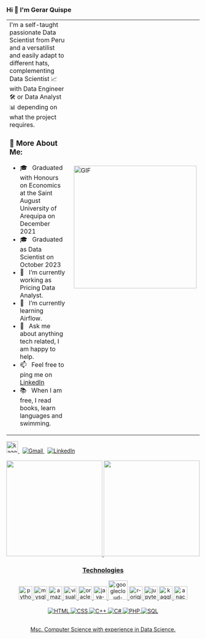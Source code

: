### Hi 👋 I'm Gerar Quispe
<table>
  <tr>
    <td>
      I'm a self-taught passionate Data Scientist from Peru and a versatilist and easily adapt to different hats, complementing Data Scientist 📈 with Data Engineer 🛠️ or Data Analyst 📊 depending on what the project requires.
      <h3>📖 More About Me:</h3>
      <ul>
        <li>🎓 &nbsp; Graduated with Honours on Economics at the Saint August University of Arequipa on December 2021</li>
        <li>🎓 &nbsp; Graduated as Data Scientist on October 2023</li>
        <li>🔭 &nbsp; I’m currently working as Pricing Data Analyst.</li>
        <li>🌱 &nbsp; I’m currently learning Airflow.</li>
        <li>💬 &nbsp; Ask me about anything tech related, I am happy to help.</li>
        <li>📫 &nbsp; Feel free to ping me on <a href="https://www.linkedin.com/in/gfquispe/">LinkedIn</a></li>
        <li>📚 &nbsp; When I am free, I read books, learn languages and swimming.</li>
      </ul>
    </td>
    <td>
      <img align="right" alt="GIF" src="https://chools.in/wp-content/uploads/data-science-2-1.gif" width="320px"/>
    </td>
  </tr>
</table>

<a href='https://www.kaggle.com/fryzito'>
  <img alt="kaggle" src="https://raw.githubusercontent.com/rahul-jha98/rahul-jha98/561d474902b59c7429ec22bb73e225696c27b202/assets/kaggle.svg" height='30px' target="_blank" />
</a>
&nbsp;
<a href = "mailto:gerarfrancisq@gmail.com">
  <img alt="Gmail" src="https://img.shields.io/badge/-Gmail-%23333?style=for-the-badge&logo=gmail&logoColor=white" target="_blank">
</a>
&nbsp;
<a href = "https://www.linkedin.com/in/gfquispe/">
  <img alt="LinkedIn" src="https://img.shields.io/badge/LinkedIn-0077B5?style=for-the-badge&logo=linkedin&logoColor=white" target="_blank">
</a>

<br/>
<br/>

<!--![Anurag's GitHub stats](https://github-readme-stats.vercel.app/api?username=fryzito&hide=stars&show_icons=true&rank_icon=github&show=prs_merged,prs_merged_percentage&theme=react&include_all_commits=true)-->
<div align="center">
  <a href="https://github.com/fryzito">
  <img height="250em"  src="https://github-readme-stats.vercel.app/api?username=fryzito&custom_title=Stats&hide=stars&show_icons=true&rank_icon=github&show=prs_merged,prs_merged_percentage&theme=react&include_all_commits=true"/> <img height="250em" src="https://github-readme-stats.vercel.app/api/top-langs/?username=fryzito&layout=compact&theme=react&langs_count=20"/>

### Technologies
<div style="display: inline_block;">
  <img title="Python" alt="python" width="35px" src="https://cdn.jsdelivr.net/gh/devicons/devicon/icons/python/python-original.svg" /></code>
  <img title="mysql-original" alt="mysql-original" width="35px" src="https://icongr.am/devicon/mysql-original.svg?size=128&color=currentColor" /></code>
  <img title="amazonwebservices-original" alt="amazonwebservices-original" width="35px" src="https://icongr.am/devicon/amazonwebservices-original.svg?size=128&color=currentColor" /></code>
  <img title="visualstudio-plain" alt="visualstudio-plain" width="35px" src="https://icongr.am/devicon/visualstudio-plain.svg?size=128&color=currentColor" /></code>
  <img title="oracle-original" alt="oracle-original" width="35px" src="https://icongr.am/devicon/oracle-original.svg?size=128&color=currentColorg" /></code>
  <img title="java-original" alt="java-original" width="35px" src="https://icongr.am/devicon/java-original.svg?size=128&color=currentColor" /></code>
  <img title="googlecloud-original" alt="googlecloud-original" width="50" src="https://cdn.jsdelivr.net/gh/devicons/devicon/icons/googlecloud/googlecloud-original-wordmark.svg" /></code>
  <img title="r-original" alt="r-original" width="35" src="https://cdn.jsdelivr.net/gh/devicons/devicon/icons/r/r-original.svg" /></code>                    
  <img title="jupyter-original" alt="jupyter-original" width="35" src="https://cdn.jsdelivr.net/gh/devicons/devicon/icons/jupyter/jupyter-original-wordmark.svg" /></code>
  <img title="kaggle" alt="kaggle" width="35" src="https://cdn.jsdelivr.net/gh/devicons/devicon/icons/kaggle/kaggle-original.svg" />  
  <img title="anaconda" alt="anaconda" width="35" src="https://cdn.jsdelivr.net/gh/devicons/devicon/icons/anaconda/anaconda-original.svg" /> 
</div><br/>
<div style="display: inline_block;">
  <img align="center" alt="HTML" src="https://img.shields.io/badge/HTML-239120?style=for-the-badge&logo=html5&logoColor=white"/>
  <img align="center" alt="CSS" src="https://img.shields.io/badge/CSS-239120?&style=for-the-badge&logo=css3&logoColor=white"/>
  <img align="center" alt="C++" src="https://img.shields.io/badge/C++-ED8B00?style=for-the-badge&logo=c++&logoColor=white"/>
  <img align="center" alt="C#" src="https://img.shields.io/badge/C%23-239120?style=for-the-badge&logo=c-sharp&logoColor=white"/>
  <img align="center" alt="PHP" src="https://img.shields.io/badge/PHP-777BB4?style=for-the-badge&logo=php&logoColor=white"/>
  <img align="center" alt="SQL" src="https://img.shields.io/badge/MySQL-00000F?style=for-the-badge&logo=mysql&logoColor=white"/>
</div><br/>



<!-- [![Top Langs](https://github-readme-stats.vercel.app/api/top-langs/?username=fryzito&layout=compact&theme=react&langs_count=20)](https://github.com/anuraghazra/github-readme-stats) -->
<!-- [![Harlok's WakaTime stats](https://github-readme-stats.vercel.app/api/wakatime?username=fryzito)](https://github.com/anuraghazra/github-readme-stats) -->

  
<!--[![Social](https://img.shields.io/badge/LinkedIn-0077B5?style=for-the-badge&logo=linkedin&logoColor=white)](https://www.linkedin.com/in/gfquispe/)-->

Msc. Computer Science with experience in Data Science.
